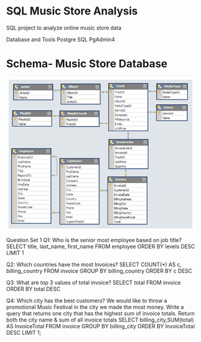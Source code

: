 # SQL Music Store Analysis
SQL project to analyze online music store data

Database and Tools
Postgre SQL
PgAdmin4

# Schema- Music Store Database
 ![Image Alt](https://github.com/Pankajcsakhare/SQL_Music_Store_Analysis/blob/4e33a9082cbdd6116d5b698c1e1283e1ce9291de/MusicDatabaseSchema.png)

Question Set 1 
Q1: Who is the senior most employee based on job title?
SELECT title, last_name, first_name 
FROM employee
ORDER BY levels DESC
LIMIT 1

Q2: Which countries have the most Invoices?
SELECT COUNT(*) AS c, billing_country 
FROM invoice
GROUP BY billing_country
ORDER BY c DESC

Q3: What are top 3 values of total invoice?
SELECT total 
FROM invoice
ORDER BY total DESC

Q4: Which city has the best customers? We would like to throw a promotional Music Festival in the city we made the most money. 
Write a query that returns one city that has the highest sum of invoice totals. 
Return both the city name & sum of all invoice totals
SELECT billing_city,SUM(total) AS InvoiceTotal
FROM invoice
GROUP BY billing_city
ORDER BY InvoiceTotal DESC
LIMIT 1;

